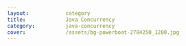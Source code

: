 ```yaml
---
layout:            category
title:             Java Concurrency
category:          java-concurrency
cover:             /assets/bg-powerboat-2784250_1280.jpg
---
```

